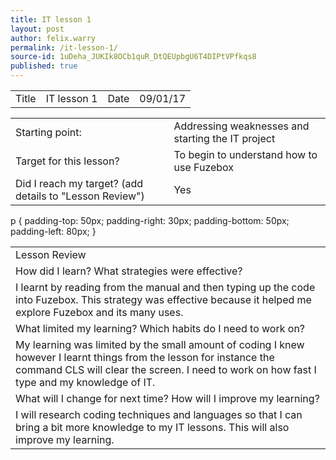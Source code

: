 ```yaml
---
title: IT lesson 1
layout: post
author: felix.warry
permalink: /it-lesson-1/
source-id: 1uDeha_JUKIk8OCb1quR_DtQEUpbgU6T4DIPtVPfkqs8
published: true
---
```

<table>
  <tr>
    <td>Title</td>
    <td>IT lesson 1</td>
    <td>Date</td>
    <td>09/01/17</td>
  </tr>
</table>


<table>
  <tr>
    <td>Starting point:</td>
    <td>Addressing weaknesses and starting the IT project</td>
  </tr>
  
  <tr>
    <td>Target for this lesson?</td>
    <td>To begin to understand how to use Fuzebox</td>
  </tr>
  <tr>
    <td>Did I reach my target? 
(add details to "Lesson Review")</td>
    <td> Yes</td>
  </tr>
</table>
p {
    padding-top: 50px;
    padding-right: 30px;
    padding-bottom: 50px;
    padding-left: 80px;
}

<table>
  <tr>
    <td>Lesson Review</td>
  </tr>
  <tr>
    <td>How did I learn? What strategies were effective? </td>
  </tr>
  <tr>
    <td>I learnt by reading from the manual and then typing up the code into Fuzebox. This strategy was effective because it helped me explore Fuzebox and its many uses. </td>
  </tr>
  <tr>
    <td>What limited my learning? Which habits do I need to work on? </td>
  </tr>
  <tr>
    <td>My learning was limited by the small amount of coding I knew however I learnt things from the lesson for instance the command CLS will clear the screen. I need to work on how fast I type and my knowledge of IT.
</td>
  </tr>
  <tr>
    <td>What will I change for next time? How will I improve my learning?</td>
  </tr>
  <tr>
    <td>I will research coding techniques and languages so that I can bring a bit more knowledge to my IT lessons. This will also improve my learning.</td>
  </tr>
</table>


